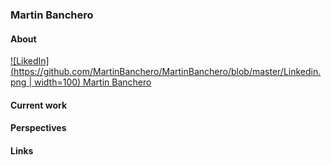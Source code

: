 ### Martin Banchero

#### About
[![LikedIn](https://github.com/MartinBanchero/MartinBanchero/blob/master/Linkedin.png | width=100) Martin Banchero](https://www.linkedin.com/in/martin-banchero-1883b8b2)
&nbsp;


#### Current work




#### Perspectives


#### Links
